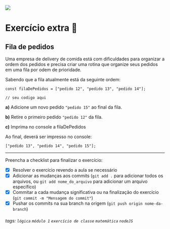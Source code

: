 ![](https://i.imgur.com/xG74tOh.png)

# Exercício extra 🌟

## Fila de pedidos


Uma empresa de delivery de comida está com dificuldades para organizar a ordem dos pedidos e precisa criar uma rotina que organize seus pedidos em uma fila por odem de prioridade.

Sabendo que a fila atualmente está da seguinte ordem:

```javascript=
const filaDePedidos = ["pedido 12", "pedido 13", "pedido 14"];

// seu codigo aqui

```

**a)** Adicione um novo pedido `"pedido 15"` ao final da fila.

**b)** Retire o primeiro pedido `"pedido 12"` da fila.

**c)** Imprima no console a filaDePedidos

Ao final, deverá ser impresso no console:

```
["pedido 13", "pedido 14", "pedido 15"];
```


---

Preencha a checklist para finalizar o exercício:

- [X] Resolver o exercício revendo a aula se necessário
- [X] Adicionar as mudanças aos commits (`git add .` para adicionar todos os arquivos, ou `git add nome_do_arquivo` para adicionar um arquivo específico)
- [X] Commitar a cada mudança significativa ou na finalização do exercício (`git commit -m "Mensagem do commit"`)
- [X] Pushar os commits na sua branch na origem (`git push origin nome-da-branch`)

###### tags: `lógica` `módulo 1` `exercício de classe` `matemática` `nodeJS`
